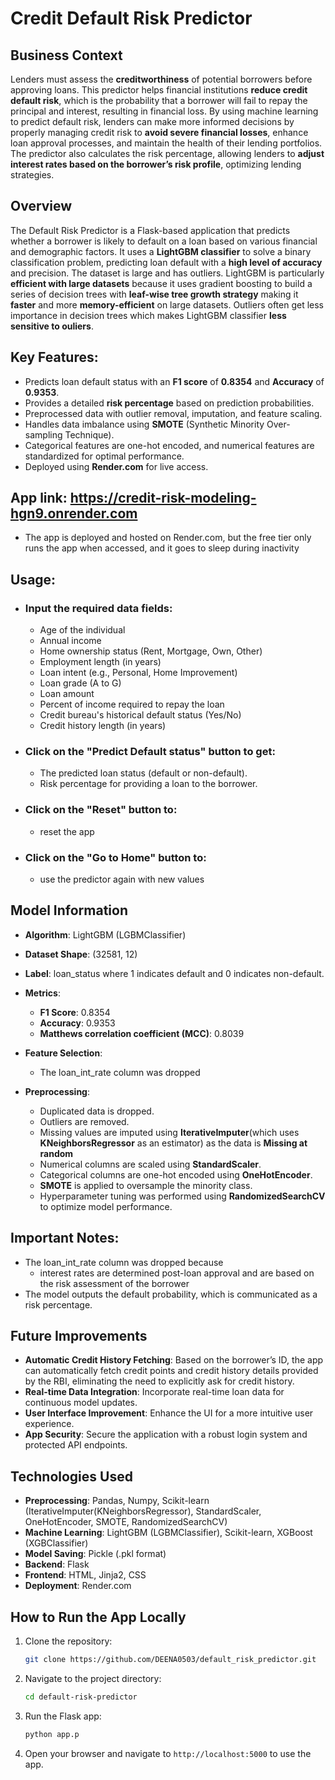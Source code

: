 # Credit Default Risk Predictor

## Business Context
Lenders must assess the **creditworthiness** of potential borrowers before approving loans. This predictor helps financial institutions **reduce credit default risk**, which is the probability that a borrower will fail to repay the principal and interest, resulting in financial loss. By using machine learning to predict default risk, lenders can make more informed decisions by properly managing credit risk to **avoid severe financial losses**, enhance loan approval processes, and maintain the health of their lending portfolios.
The predictor also calculates the risk percentage, allowing lenders to **adjust interest rates based on the borrower’s risk profile**, optimizing lending strategies.
  
## Overview
The Default Risk Predictor is a Flask-based application that predicts whether a borrower is likely to default on a loan based on various financial and demographic factors. It uses a **LightGBM classifier** to solve a binary classification problem, predicting loan default with a **high level of accuracy** and precision.
The dataset is large and has outliers. LightGBM is particularly **efficient with large datasets** because it uses gradient boosting to build a series of decision trees with **leaf-wise tree growth strategy** making it **faster** and more **memory-efficient** on large datasets. Outliers often get less importance in decision trees which makes LightGBM classifier **less sensitive to ouliers**. 

## Key Features:
* Predicts loan default status with an **F1 score** of **0.8354** and **Accuracy** of **0.9353**.
* Provides a detailed **risk percentage** based on prediction probabilities.
* Preprocessed data with outlier removal, imputation, and feature scaling.
* Handles data imbalance using **SMOTE** (Synthetic Minority Over-sampling Technique).
* Categorical features are one-hot encoded, and numerical features are standardized for optimal performance.
* Deployed using **Render.com** for live access.

## App link: https://credit-risk-modeling-hgn9.onrender.com
* The app is deployed and hosted on Render.com, but the free tier only runs the app when accessed, and it goes to sleep during inactivity

## Usage:
* ### Input the required data fields:
  * Age of the individual
  * Annual income
  * Home ownership status (Rent, Mortgage, Own, Other)
  * Employment length (in years)
  * Loan intent (e.g., Personal, Home Improvement)
  * Loan grade (A to G)
  * Loan amount
  * Percent of income required to repay the loan
  * Credit bureau's historical default status (Yes/No)
  * Credit history length (in years)

* ### Click on the "**Predict Default status**" button to get:
  * The predicted loan status (default or non-default).
  * Risk percentage for providing a loan to the borrower.
  
* ### Click on the "Reset" button to:
  * reset the app
* ### Click on the "Go to Home" button  to:
  * use the predictor again with new values

## Model Information

* **Algorithm**: LightGBM (LGBMClassifier)

* **Dataset Shape**: (32581, 12)

* **Label**: loan_status where 1 indicates default and 0 indicates non-default.

* **Metrics**:
  * **F1 Score**: 0.8354
  * **Accuracy**: 0.9353
  * **Matthews correlation coefficient (MCC)**: 0.8039
    
* **Feature Selection**:
  * The loan_int_rate column was dropped

* **Preprocessing**:
  * Duplicated data is dropped.
  * Outliers are removed.
  * Missing values are imputed using **IterativeImputer**(which uses **KNeighborsRegressor** as an estimator) as the data is **Missing at random**
  * Numerical columns are scaled using **StandardScaler**.
  * Categorical columns are one-hot encoded using **OneHotEncoder**.
  * **SMOTE** is applied to oversample the minority class.
  * Hyperparameter tuning was performed using **RandomizedSearchCV** to optimize model performance.

## Important Notes:
* The loan_int_rate column was dropped because
  * interest rates are determined post-loan approval and are based on the risk assessment of the borrower
* The model outputs the default probability, which is communicated as a risk percentage.

## Future Improvements
* **Automatic Credit History Fetching**: Based on the borrower’s ID, the app can automatically fetch credit points and credit history details provided by the RBI, eliminating the need to explicitly ask for credit history.
* **Real-time Data Integration**: Incorporate real-time loan data for continuous model updates.
* **User Interface Improvement**: Enhance the UI for a more intuitive user experience.
* **App Security**: Secure the application with a robust login system and protected API endpoints.

## Technologies Used
* **Preprocessing**: Pandas, Numpy, Scikit-learn (IterativeImputer(KNeighborsRegressor), StandardScaler, OneHotEncoder, SMOTE, RandomizedSearchCV)
* **Machine Learning**: LightGBM (LGBMClassifier), Scikit-learn, XGBoost (XGBClassifier)
* **Model Saving**: Pickle (.pkl format)
* **Backend**: Flask
* **Frontend**: HTML, Jinja2, CSS
* **Deployment**: Render.com

## How to Run the App Locally
1. Clone the repository:
   ```bash
   git clone https://github.com/DEENA0503/default_risk_predictor.git
2. Navigate to the project directory:
   ```bash
   cd default-risk-predictor
3. Run the Flask app:
   ```bash
   python app.p
4. Open your browser and navigate to `http://localhost:5000` to use the app.

